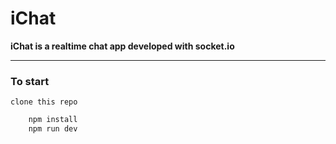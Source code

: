 # iChat

__iChat is a realtime chat app developed with socket.io__

---

### To start
` clone this repo `
``` bash
    npm install
    npm run dev
```
